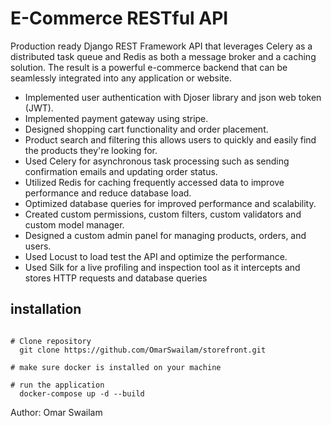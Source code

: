 # E-Commerce RESTful API
Production ready Django REST Framework API that leverages Celery as a distributed task queue and Redis as both a
message broker and a caching solution. The result is a powerful e-commerce backend that can be seamlessly integrated into
any application or website.

- Implemented user authentication with Djoser library and json web token (JWT).
- Implemented payment gateway using stripe.
- Designed shopping cart functionality and order placement.
- Product search and filtering this allows users to quickly and easily find the products they're looking for.
- Used Celery for asynchronous task processing such as sending confirmation emails and updating order status.
- Utilized Redis for caching frequently accessed data to improve performance and reduce database load.
- Optimized database queries for improved performance and scalability.
- Created custom permissions, custom filters, custom validators and custom model manager.
- Designed a custom admin panel for managing products, orders, and users.
- Used Locust to load test the API and optimize the performance.
- Used Silk for a live profiling and inspection tool as it intercepts and stores HTTP requests and database queries

## installation
```

# Clone repository
  git clone https://github.com/OmarSwailam/storefront.git

# make sure docker is installed on your machine

# run the application
  docker-compose up -d --build

```

Author: Omar Swailam
